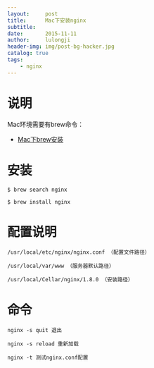 ```yaml
---
layout:     post
title:      Mac下安装nginx
subtitle:   
date:       2015-11-11
author:     lulongji
header-img: img/post-bg-hacker.jpg
catalog: true
tags:
    - nginx
---
```


# 说明
Mac环境需要有brew命令：
- [Mac下brew安装](http://blog.lulongji.cn/2015/11/11/Mac%E4%B8%8Bbrew-%E5%AE%89%E8%A3%85/)

# 安装
    $ brew search nginx

    $ brew install nginx


# 配置说明
    /usr/local/etc/nginx/nginx.conf （配置文件路径）

    /usr/local/var/www （服务器默认路径）

    /usr/local/Cellar/nginx/1.8.0 （安装路径）

# 命令
    nginx -s quit 退出

    nginx -s reload 重新加载

    nginx -t 测试nginx.conf配置



